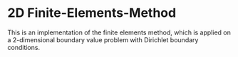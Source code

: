 # 2D Finite-Elements-Method
This is an implementation of the finite elements method, which is applied on a 2-dimensional boundary value problem with Dirichlet boundary conditions.
